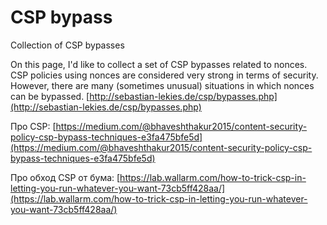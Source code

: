 # CSP bypass

Collection of CSP bypasses

On this page, I'd like to collect a set of CSP bypasses related to nonces. CSP policies using nonces are considered very strong in terms of security. However, there are many (sometimes unusual) situations in which nonces can be bypassed. [http://sebastian-lekies.de/csp/bypasses.php](http://sebastian-lekies.de/csp/bypasses.php)

Про CSP: [https://medium.com/@bhaveshthakur2015/content-security-policy-csp-bypass-techniques-e3fa475bfe5d](https://medium.com/@bhaveshthakur2015/content-security-policy-csp-bypass-techniques-e3fa475bfe5d)

Про обход CSP от бума: [https://lab.wallarm.com/how-to-trick-csp-in-letting-you-run-whatever-you-want-73cb5ff428aa/](https://lab.wallarm.com/how-to-trick-csp-in-letting-you-run-whatever-you-want-73cb5ff428aa/)
